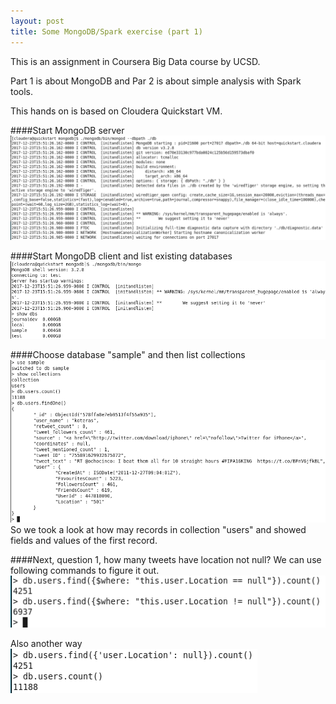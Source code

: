 ```yaml
---
layout: post
title: Some MongoDB/Spark exercise (part 1)
---
```

This is an assignment in Coursera Big Data course by UCSD.

Part 1 is about MongoDB and Par 2 is about simple analysis with Spark tools.

This hands on is based on Cloudera Quickstart VM.

####Start MongoDB server
![start MongoDB server](/images/ucsd-mongodb/start-mongodb.png)

####Start MongoDB client and list existing databases
![start MongoDB Client](/images/ucsd-mongodb/start-mongodb-client.png)

####Choose database "sample" and then list collections
![first glance](/images/ucsd-mongodb/first.png)
So we took a look at how may records in collection "users" and showed fields and values of the first record.

####Next, question 1, how many tweets have location not null?
We can use following commands to figure it out.  
![location null](/images/ucsd-mongodb/location.png)

Also another way  
![location null 2](/images/ucsd-mongodb/location2.png)
